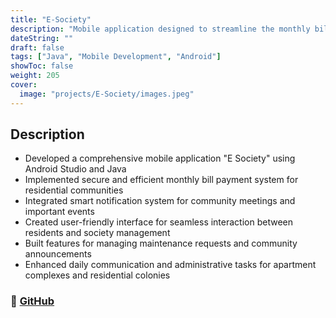 ```yaml
---
title: "E-Society"
description: "Mobile application designed to streamline the monthly bill payment process and provide reminders for meetings and event updates, enhancing the daily experiences of society, colony, or apartment residents."
dateString: ""
draft: false
tags: ["Java", "Mobile Development", "Android"]
showToc: false
weight: 205
cover:
  image: "projects/E-Society/images.jpeg"
---
```


## Description

- Developed a comprehensive mobile application "E Society" using Android Studio and Java
- Implemented secure and efficient monthly bill payment system for residential communities
- Integrated smart notification system for community meetings and important events
- Created user-friendly interface for seamless interaction between residents and society management
- Built features for managing maintenance requests and community announcements
- Enhanced daily communication and administrative tasks for apartment complexes and residential colonies

### 🔗 [GitHub](https://github.com/JEETDESAI25/E-Society)
